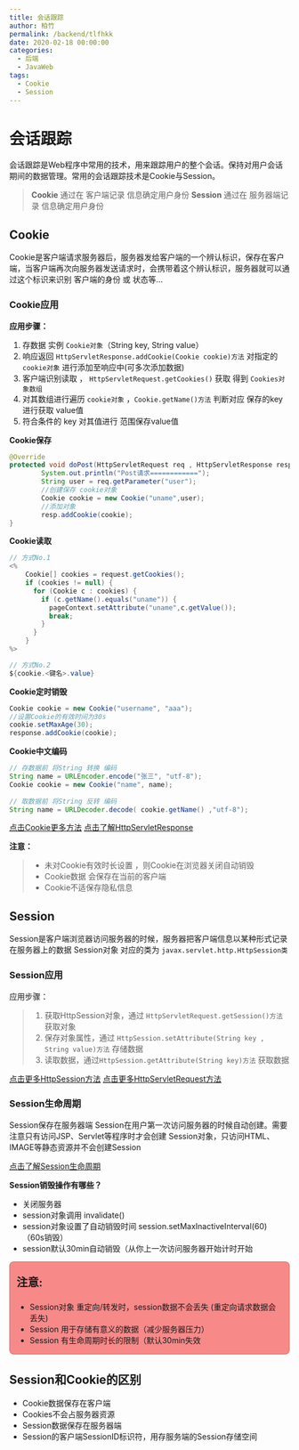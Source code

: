 ```yaml
---
title: 会话跟踪
author: 柏竹
permalink: /backend/tlfhkk
date: 2020-02-18 00:00:00
categories: 
  - 后端
  - JavaWeb
tags: 
  - Cookie
  - Session
---
```

# 会话跟踪

会话跟踪是Web程序中常用的技术，用来跟踪用户的整个会话。保持对用户会话期间的数据管理。常用的会话跟踪技术是Cookie与Session。 

> **Cookie** 通过在 客户端记录 信息确定用户身份
> **Session** 通过在 服务器端记录 信息确定用户身份

## Cookie

Cookie是客户端请求服务器后，服务器发给客户端的⼀个辨认标识，保存在客户端，当客户端再次向服务器发送请求时，会携带着这个辨认标识，服务器就可以通过这个标识来识别 客户端的身份 或 状态等...

### Cookie应用

**应用步骤：**

1. 存数据 实例 `Cookie对象`（String key, String value）
2. 响应返回 `HttpServletResponse.addCookie(Cookie cookie)方法`  对指定的 `cookie对象`  进行添加至响应中(可多次添加数据)
3. 客户端识别读取 ， `HttpServletRequest.getCookies()` 获取 得到 `Cookies对象数组` 
4. 对其数组进行遍历 `cookie对象` ，`Cookie.getName()方法` 判断对应 保存的key 进行获取 value值
5. 符合条件的 key 对其值进行 范围保存value值

**Cookie保存**

```java
@Override
protected void doPost(HttpServletRequest req , HttpServletResponse resp) throws ServletException, IOException {
        System.out.println("Post请求============");
        String user = req.getParameter("user");
        //创建保存 cookie对象
        Cookie cookie = new Cookie("uname",user);
        //添加对象
        resp.addCookie(cookie);
}
```

**Cookie读取**

```java
// 方式No.1
<%
    Cookie[] cookies = request.getCookies();
    if (cookies != null) {
      for (Cookie c : cookies) {
        if (c.getName().equals("uname")) {
          pageContext.setAttribute("uname",c.getValue());
          break;
        }
      }
    }
%>

// 方式No.2
${cookie.<键名>.value}
```

**Cookie定时销毁** 

```java
Cookie cookie = new Cookie("username", "aaa");
//设置Cookie的有效时间为30s
cookie.setMaxAge(30);
response.addCookie(cookie); 
```

**Cookie中文编码**

```java
// 存数据前 将String 转换 编码
String name = URLEncoder.encode("张三", "utf-8");
Cookie cookie = new Cookie("name", name);
    
// 取数据前 将String 反转 编码
String name = URLDecoder.decode( cookie.getName() ,"utf-8");
```

[点击Cookie更多方法](http://tomcat.apache.org/tomcat-5.5-doc/servletapi/javax/servlet/http/Cookie.html) 
[点击了解HttpServletResponse](http://tomcat.apache.org/tomcat-5.5-doc/servletapi/javax/servlet/http/HttpServletResponse.html) 

**注意：**

> - 未对Cookie有效时长设置 ，则Cookie在浏览器关闭自动销毁
> - Cookie数据 会保存在当前的客户端
> - Cookie不适保存隐私信息

## Session

Session是客户端浏览器访问服务器的时候，服务器把客户端信息以某种形式记录在服务器上的数据
Session对象 对应的类为 `javax.servlet.http.HttpSession类`

### Session应用

应用步骤：

> 1. 获取HttpSession对象，通过 `HttpServletRequest.getSession()方法` 获取对象
> 2. 保存对象属性，通过 `HttpSession.setAttribute(String key , String value)方法` 存储数据
> 3.  读取数据，通过`HttpSession.getAttribute(String key)方法` 获取数据

[点击更多HttpSession方法](http://tomcat.apache.org/tomcat-5.5-doc/servletapi/javax/servlet/http/HttpSession.html) 
[点击更多HttpServletRequest方法](http://tomcat.apache.org/tomcat-5.5-doc/servletapi/javax/servlet/http/HttpServletRequest.html) 

### Session生命周期

Session保存在服务器端
Session在用户第⼀次访问服务器的时候自动创建。需要注意只有访问JSP、Servlet等程序时才会创建 Session对象，只访问HTML、IMAGE等静态资源并不会创建Session

[点击了解Session生命周期](https://blog.csdn.net/weixin_45963193/article/details/115662730#t4) 

**Session销毁操作有哪些？** 

- 关闭服务器
- session对象调用 invalidate()
- session对象设置了自动销毁时间 session.setMaxInactiveInterval(60) （60s销毁）
- session默认30min自动销毁（从你上一次访问服务器开始计时开始

<div style="background:rgba(245, 108, 108,0.8);border:1px solid rgba(1, 1, 1,0.2);border-radius:8px;padding:1px 12px;"><p style="font-size:20px"><b>注意: </b></p>
    <ul>
        <li>Session对象 重定向/转发时，session数据不会丢失 (重定向请求数据会丢失)</li>
        <li>Session 用于存储有意义的数据（减少服务器压力）</li>
        <li>Session 有生命周期时长的限制（默认30min失效</li>
    </ul>
</div>

## Session和Cookie的区别

- Cookie数据保存在客户端
- Cookies不会占服务器资源
- Session数据保存在服务器端
- Session的客户端SessionID标识符，用存服务端的Session存储空间